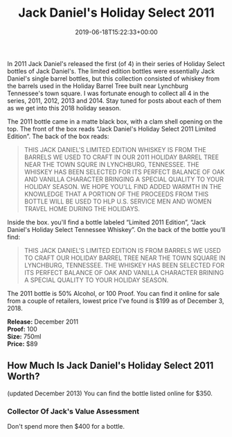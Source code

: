﻿---
layout: post
title: Jack Daniel's Holiday Select 2011
date: '2019-06-18T15:22:33+00:00'
permalink: HolidaySelect2011
image:
  feature: 7/HolidaySelect2011-1.jpg
description: A collector's guide to the Jack Daniel's Holiday Select Release from 2011
gallery:
  HolidaySelect2011:
  - image_path: 7/HolidaySelect2011-1.jpg
    image-caption: Jack Daniel's Holiday Select Release from 2011
    image-copyright: © CollectorOfJack.com
  - image_path: 7/HolidaySelect2011-2.jpg
    image-caption: Jack Daniel's Holiday Select Release from 2011
    image-copyright: © CollectorOfJack.com
  - image_path: 7/HolidaySelect2011-3.jpg
    image-caption: Jack Daniel's Holiday Select Release from 2011
    image-copyright: © CollectorOfJack.com
  - image_path: 7/HolidaySelect2011-4.jpg
    image-caption: Jack Daniel's Holiday Select Release from 2011
    image-copyright: © CollectorOfJack.com
  - image_path: 7/HolidaySelect2011-5.jpg
    image-caption: Jack Daniel's Holiday Select Release from 2011
    image-copyright: © CollectorOfJack.com
  - image_path: 7/HolidaySelect2011-6.jpg
    image-caption: Jack Daniel's Holiday Select Release from 2011
    image-copyright: © CollectorOfJack.com
  - image_path: 7/HolidaySelect2011-7.jpg
    image-caption: Jack Daniel's Holiday Select Release from 2011
    image-copyright: © CollectorOfJack.com
  - image_path: 7/HolidaySelect2011-8.jpg
    image-caption: Jack Daniel's Holiday Select Release from 2011
    image-copyright: © CollectorOfJack.com
  - image_path: 7/HolidaySelect2011-9.jpg
    image-caption: Jack Daniel's Holiday Select Release from 2011
    image-copyright: © CollectorOfJack.com
---
In 2011 Jack Daniel's released the first (of 4) in their series of Holiday Select bottles of Jack Daniel's. The limited edition bottles were essentially Jack Daniel's single barrel bottles, but this collection consisted of whiskey from the barrels used in the Holiday Barrel Tree built near Lynchburg Tennessee's town square. I was fortunate enough to collect all 4 in the series, 2011, 2012, 2013 and 2014. Stay tuned for posts about each of them as we get into this 2018 holiday season.

The 2011 bottle came in a matte black box, with a clam shell opening on the top. The front of the box reads “Jack Daniel's Holiday Select 2011 Limited Edition”. The back of the box reads:

> THIS JACK DANIEL'S LIMITED EDITION WHISKEY IS FROM THE BARRELS WE USED TO CRAFT IN OUR 2011 HOLIDAY BARREL TREE NEAR THE TOWN SQURE IN LYNCHBURG, TENNESSEE. THE WHISKEY HAS BEEN SELECTED FOR ITS PERFECT BALANCE OF OAK AND VANILLA CHARACTER BRINGING A SPECIAL QUALITY TO YOUR HOLIDAY SEASON. WE HOPE YOU'LL FIND ADDED WARMTH IN THE KNOWLEDGE THAT A PORTION OF THE PROCEEDS FROM THIS BOTTLE WILL BE USED TO HLP U.S. SERVICE MEN AND WOMEN TRAVEL HOME DURING THE HOLIDAYS.

Inside the box. you'll find a bottle labeled “Limited 2011 Edition”, “Jack Daniel's Holiday Select Tennessee Whiskey”. On the back of the bottle you'll find:
> THIS JACK DANIEL'S LIMITED EDITION IS FROM BARRELS WE USED TO CRAFT OUR HOLIDAY BARREL TREE NEAR THE TOWN SQUARE IN LYNCHBURG, TENNESSEE. THE WHISKEY HAS BEEN SELECTED FOR ITS PERFECT BALANCE OF OAK AND VANILLA CHARACTER BRINING A SPECIAL QUALITY TO YOUR HOLIDAY SEASON.

The 2011 bottle is 50% Alcohol, or 100 Proof. You can find it online for sale from a couple of retailers, lowest price I've found is $199 as of December 3, 2018.


**Release:** December 2011  
**Proof:** 100  
**Size:** 750ml  
**Price:** $89  

## How Much Is Jack Daniel's Holiday Select 2011 Worth?
(updated December 2013) You can find the bottle listed online for $350. 

### Collector Of Jack's Value Assessment
Don't spend more then $400 for a bottle. 
